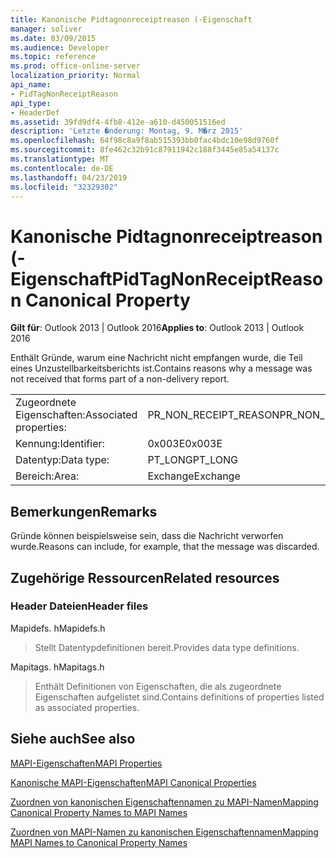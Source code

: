 ```yaml
---
title: Kanonische Pidtagnonreceiptreason (-Eigenschaft
manager: soliver
ms.date: 03/09/2015
ms.audience: Developer
ms.topic: reference
ms.prod: office-online-server
localization_priority: Normal
api_name:
- PidTagNonReceiptReason
api_type:
- HeaderDef
ms.assetid: 39fd9df4-4fb8-412e-a610-d450051516ed
description: 'Letzte �nderung: Montag, 9. M�rz 2015'
ms.openlocfilehash: 64f98c8a9f8ab515393bb0fac4bdc10e98d9760f
ms.sourcegitcommit: 8fe462c32b91c87911942c188f3445e85a54137c
ms.translationtype: MT
ms.contentlocale: de-DE
ms.lasthandoff: 04/23/2019
ms.locfileid: "32329302"
---
```

# <a name="pidtagnonreceiptreason-canonical-property"></a><span data-ttu-id="97dfd-103">Kanonische Pidtagnonreceiptreason (-Eigenschaft</span><span class="sxs-lookup"><span data-stu-id="97dfd-103">PidTagNonReceiptReason Canonical Property</span></span>

  
  
<span data-ttu-id="97dfd-104">**Gilt für**: Outlook 2013 | Outlook 2016</span><span class="sxs-lookup"><span data-stu-id="97dfd-104">**Applies to**: Outlook 2013 | Outlook 2016</span></span> 
  
<span data-ttu-id="97dfd-105">Enthält Gründe, warum eine Nachricht nicht empfangen wurde, die Teil eines Unzustellbarkeitsberichts ist.</span><span class="sxs-lookup"><span data-stu-id="97dfd-105">Contains reasons why a message was not received that forms part of a non-delivery report.</span></span>
  
|||
|:-----|:-----|
|<span data-ttu-id="97dfd-106">Zugeordnete Eigenschaften:</span><span class="sxs-lookup"><span data-stu-id="97dfd-106">Associated properties:</span></span>  <br/> |<span data-ttu-id="97dfd-107">PR_NON_RECEIPT_REASON</span><span class="sxs-lookup"><span data-stu-id="97dfd-107">PR_NON_RECEIPT_REASON</span></span>  <br/> |
|<span data-ttu-id="97dfd-108">Kennung:</span><span class="sxs-lookup"><span data-stu-id="97dfd-108">Identifier:</span></span>  <br/> |<span data-ttu-id="97dfd-109">0x003E</span><span class="sxs-lookup"><span data-stu-id="97dfd-109">0x003E</span></span>  <br/> |
|<span data-ttu-id="97dfd-110">Datentyp:</span><span class="sxs-lookup"><span data-stu-id="97dfd-110">Data type:</span></span>  <br/> |<span data-ttu-id="97dfd-111">PT_LONG</span><span class="sxs-lookup"><span data-stu-id="97dfd-111">PT_LONG</span></span>  <br/> |
|<span data-ttu-id="97dfd-112">Bereich:</span><span class="sxs-lookup"><span data-stu-id="97dfd-112">Area:</span></span>  <br/> |<span data-ttu-id="97dfd-113">Exchange</span><span class="sxs-lookup"><span data-stu-id="97dfd-113">Exchange</span></span>  <br/> |
   
## <a name="remarks"></a><span data-ttu-id="97dfd-114">Bemerkungen</span><span class="sxs-lookup"><span data-stu-id="97dfd-114">Remarks</span></span>

<span data-ttu-id="97dfd-115">Gründe können beispielsweise sein, dass die Nachricht verworfen wurde.</span><span class="sxs-lookup"><span data-stu-id="97dfd-115">Reasons can include, for example, that the message was discarded.</span></span>
  
## <a name="related-resources"></a><span data-ttu-id="97dfd-116">Zugehörige Ressourcen</span><span class="sxs-lookup"><span data-stu-id="97dfd-116">Related resources</span></span>

### <a name="header-files"></a><span data-ttu-id="97dfd-117">Header Dateien</span><span class="sxs-lookup"><span data-stu-id="97dfd-117">Header files</span></span>

<span data-ttu-id="97dfd-118">Mapidefs. h</span><span class="sxs-lookup"><span data-stu-id="97dfd-118">Mapidefs.h</span></span>
  
> <span data-ttu-id="97dfd-119">Stellt Datentypdefinitionen bereit.</span><span class="sxs-lookup"><span data-stu-id="97dfd-119">Provides data type definitions.</span></span>
    
<span data-ttu-id="97dfd-120">Mapitags. h</span><span class="sxs-lookup"><span data-stu-id="97dfd-120">Mapitags.h</span></span>
  
> <span data-ttu-id="97dfd-121">Enthält Definitionen von Eigenschaften, die als zugeordnete Eigenschaften aufgelistet sind.</span><span class="sxs-lookup"><span data-stu-id="97dfd-121">Contains definitions of properties listed as associated properties.</span></span>
    
## <a name="see-also"></a><span data-ttu-id="97dfd-122">Siehe auch</span><span class="sxs-lookup"><span data-stu-id="97dfd-122">See also</span></span>



[<span data-ttu-id="97dfd-123">MAPI-Eigenschaften</span><span class="sxs-lookup"><span data-stu-id="97dfd-123">MAPI Properties</span></span>](mapi-properties.md)
  
[<span data-ttu-id="97dfd-124">Kanonische MAPI-Eigenschaften</span><span class="sxs-lookup"><span data-stu-id="97dfd-124">MAPI Canonical Properties</span></span>](mapi-canonical-properties.md)
  
[<span data-ttu-id="97dfd-125">Zuordnen von kanonischen Eigenschaftennamen zu MAPI-Namen</span><span class="sxs-lookup"><span data-stu-id="97dfd-125">Mapping Canonical Property Names to MAPI Names</span></span>](mapping-canonical-property-names-to-mapi-names.md)
  
[<span data-ttu-id="97dfd-126">Zuordnen von MAPI-Namen zu kanonischen Eigenschaftennamen</span><span class="sxs-lookup"><span data-stu-id="97dfd-126">Mapping MAPI Names to Canonical Property Names</span></span>](mapping-mapi-names-to-canonical-property-names.md)

